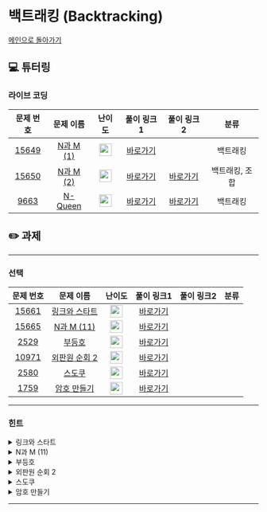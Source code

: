 # 백트래킹 (Backtracking)

[메인으로 돌아가기](https://github.com/Altu-Bitu/Notice)

## 💻 튜터링

### 라이브 코딩

|문제 번호|문제 이름|난이도|풀이 링크1|풀이 링크2|분류|
| :-----: | :-----: | :-----: | :-----: | :-----: | :-----: |
|<a href="https://www.acmicpc.net/problem/15649" target="_blank">15649</a>|<a href="https://www.acmicpc.net/problem/15649" target="_blank">N과 M (1)</a>|<img height="25px" width="25px" src="https://static.solved.ac/tier_small/8.svg"/>|[바로가기](https://github.com/Altu-Bitu/Notice/blob/main/9%EC%9B%94%2024%EC%9D%BC%20-%20%EB%B0%B1%ED%8A%B8%EB%9E%98%ED%82%B9/%EB%9D%BC%EC%9D%B4%EB%B8%8C%20%EC%BD%94%EB%94%A9/15649.cpp)||백트래킹|
|<a href="https://www.acmicpc.net/problem/15650" target="_blank">15650</a>|<a href="https://www.acmicpc.net/problem/15650" target="_blank">N과 M (2)</a>|<img height="25px" width="25px" src="https://static.solved.ac/tier_small/8.svg"/>|[바로가기](https://github.com/Altu-Bitu/Notice/blob/main/9%EC%9B%94%2024%EC%9D%BC%20-%20%EB%B0%B1%ED%8A%B8%EB%9E%98%ED%82%B9/%EB%9D%BC%EC%9D%B4%EB%B8%8C%20%EC%BD%94%EB%94%A9/15650.cpp)|[바로가기](https://github.com/Altu-Bitu/Notice/blob/main/9%EC%9B%94%2024%EC%9D%BC%20-%20%EB%B0%B1%ED%8A%B8%EB%9E%98%ED%82%B9/%EB%9D%BC%EC%9D%B4%EB%B8%8C%20%EC%BD%94%EB%94%A9/15650_2.cpp)|백트래킹, 조합|
|<a href="https://www.acmicpc.net/problem/9663" target="_blank">9663</a>|<a href="https://www.acmicpc.net/problem/9663" target="_blank">N-Queen</a>|<img height="25px" width="25px" src="https://static.solved.ac/tier_small/11.svg"/>|[바로가기](https://github.com/Altu-Bitu/Notice/blob/main/9%EC%9B%94%2024%EC%9D%BC%20-%20%EB%B0%B1%ED%8A%B8%EB%9E%98%ED%82%B9/%EB%9D%BC%EC%9D%B4%EB%B8%8C%20%EC%BD%94%EB%94%A9/9663.cpp)|[바로가기](https://github.com/Altu-Bitu/Notice/blob/main/9%EC%9B%94%2024%EC%9D%BC%20-%20%EB%B0%B1%ED%8A%B8%EB%9E%98%ED%82%B9/%EB%9D%BC%EC%9D%B4%EB%B8%8C%20%EC%BD%94%EB%94%A9/9663_2.cpp)|백트래킹|


## ✏️ 과제

---

### 선택

|문제 번호|문제 이름|난이도|풀이 링크1|풀이 링크2|분류|
| :-----: | :-----: | :-----: | :-----: | :-----: | :-----: |
|<a href="https://www.acmicpc.net/problem/15661" target="_blank">15661</a>|<a href="https://www.acmicpc.net/problem/15661" target="_blank">링크와 스타트</a>|<img height="25px" width="25px" src="https://static.solved.ac/tier_small/10.svg"/>|[바로가기]()||
|<a href="https://www.acmicpc.net/problem/15665" target="_blank">15665</a>|<a href="https://www.acmicpc.net/problem/15665" target="_blank">N과 M (11)</a>|<img height="25px" width="25px" src="https://static.solved.ac/tier_small/9.svg"/>|[바로가기]()||
|<a href="https://www.acmicpc.net/problem/2529" target="_blank">2529</a>|<a href="https://www.acmicpc.net/problem/2529" target="_blank">부등호</a>|<img height="25px" width="25px" src="https://static.solved.ac/tier_small/9.svg"/>|[바로가기]()||
|<a href="https://www.acmicpc.net/problem/10971" target="_blank">10971</a>|<a href="https://www.acmicpc.net/problem/10971" target="_blank">외판원 순회 2</a>|<img height="25px" width="25px" src="https://static.solved.ac/tier_small/9.svg"/>|[바로가기]()||
|<a href="https://www.acmicpc.net/problem/2580" target="_blank">2580</a>|<a href="https://www.acmicpc.net/problem/2580" target="_blank">스도쿠</a>|<img height="25px" width="25px" src="https://static.solved.ac/tier_small/12.svg"/>|[바로가기]()||
|<a href="https://www.acmicpc.net/problem/1759" target="_blank">1759</a>|<a href="https://www.acmicpc.net/problem/1759" target="_blank">암호 만들기</a>|<img height="25px" width="25px" src="https://static.solved.ac/tier_small/11.svg"/>|[바로가기]()||

---

### 힌트

<details>
<summary>링크와 스타트</summary>
<div markdown="1">
&nbsp;&nbsp;&nbsp;&nbsp;팀을 나누기만 한다면 계산은 쉬워 보여요. 우선 한 팀에 배치하는 경우로 생각해 볼까요?
</div>
</details>

<details>
<summary>N과 M (11)</summary>
<div markdown="1">
&nbsp;&nbsp;&nbsp;&nbsp;수를 여러 번 사용하는게 가능해졌네요! 기존의 check 배열을 어떻게 활용하면 좋을까요? 여러 번 사용이 가능하다 해도 제한이 있기 마련이죠!
</div>
</details>

<details>
<summary>부등호</summary>
<div markdown="1">
&nbsp;&nbsp;&nbsp;&nbsp;한 번에 부등호를 만족시키는 수를 찾는 건 어려워 보여요. 우선 수열을 만들다가 정답이 안되는 경우라면 가지치기를 해볼까요? 생각이 안나면, 가장 쉬운 길을 선택해도 좋아요
</div>
</details>

<details>
<summary>외판원 순회 2</summary>
<div markdown="1">
&nbsp;&nbsp;&nbsp;&nbsp;일단 방문할 수 있는 도시를 차례차례 방문해볼까요? 시작 도시로 다시 되돌아와야 한다는거 잊지마세요! 그럼 어디부터 시작했는지 알고 있어야겠네요!
</div>
</details>

<details>
<summary>스도쿠</summary>
<div markdown="1">
&nbsp;&nbsp;&nbsp;&nbsp;아주 익숙한 스도쿠입니다! 스도쿠 문제를 풀 때 어떻게 했었나요? 일단 가능한 숫자를 넣어보고 안되면 다른 숫자를 넣어봐요! 그나저나 같은 구역인지는 어떻게 알까요? 같은 구역의 크기는 3x3 이네요!
</div>
</details>

<details>
<summary>암호 만들기</summary>
<div markdown="1">
&nbsp;&nbsp;&nbsp;&nbsp;암호가 증가하는 순서로 배열하는 건 수업시간에 배운 문제를 그대로 활용할 수 있어 보여요. 거기에 모음과 자음의 개수에 대한 조건만 추가됐네요! 어렵다면 조합으로 접근해봐도 좋아요
</div>
</details>


---

